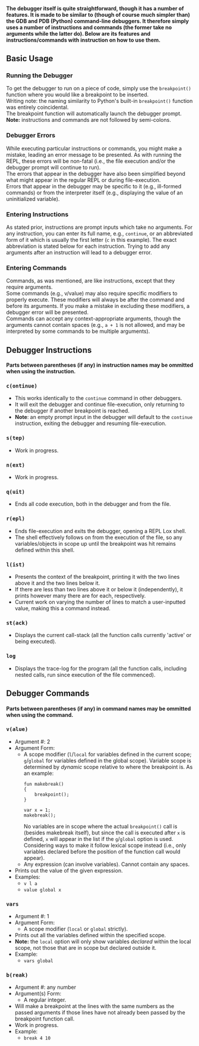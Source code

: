 #### The debugger itself is quite straightforward, though it has a number of features. It is made to be similar to (though of course much simpler than) the GDB and PDB (Python) command-line debuggers. It therefore simply uses a number of instructions and commands (the former take no arguments while the latter do). Below are its features and instructions/commands with instruction on how to use them.

## Basic Usage

### Running the Debugger
To get the debugger to run on a piece of code, simply use the ```breakpoint()``` function where you would like a breakpoint to be inserted.\
Writing note: the naming similarity to Python's built-in ```breakpoint()``` function was entirely coincidental.\
The breakpoint function will automatically launch the debugger prompt.\
**Note:** instructions and commands are not followed by semi-colons.

### Debugger Errors
While executing particular instructions or commands, you might make a mistake, leading an error message to be presented. As with running the REPL, these errors will be non-fatal (i.e., the file execution and/or the debugger prompt will continue to run).\
The errors that appear in the debugger have also been simplified beyond what might appear in the regular REPL or during file-execution.\
Errors that appear in the debugger may be specific to it (e.g., ill-formed commands) or from the interpreter itself (e.g., displaying the value of an uninitialized variable).

### Entering Instructions
As stated prior, instructions are prompt inputs which take no arguments. For any instruction, you can enter its full name, e.g., ```continue```, or an abbreviated form of it which is usually the first letter (```c``` in this example). The exact abbreviation is stated below for each instruction. Trying to add any arguments after an instruction will lead to a debugger error.

### Entering Commands
Commands, as was mentioned, are like instructions, except that they require arguments.\
Some commands (e.g., v/value) may also require specific modifiers to properly execute. These modifiers will always be after the command and before its arguments. If you make a mistake in excluding these modifiers, a debugger error will be presented.\
Commands can accept any context-appropriate arguments, though the arguments cannot contain spaces (e.g., ```a + 1``` is not allowed, and may be interpreted by some commands to be multiple arguments).

## Debugger Instructions
#### Parts between parentheses (if any) in instruction names may be ommitted when using the instruction.

### ```c(ontinue)```
* This works identically to the ```continue``` command in other debuggers.
* It will exit the debugger and continue file-execution, only returning to the debugger if another breakpoint is reached.
* **Note**: an empty prompt input in the debugger will default to the ```continue``` instruction, exiting the debugger and resuming file-execution.

### ```s(tep)```
* Work in progress.

### ```n(ext)```
* Work in progress.

### ```q(uit)```
* Ends all code execution, both in the debugger and from the file.

### ```r(epl)```
* Ends file-execution and exits the debugger, opening a REPL Lox shell.
* The shell effectively follows on from the execution of the file, so any variables/objects in scope up until the breakpoint was hit remains defined within this shell.

### ```l(ist)```
* Presents the context of the breakpoint, printing it with the two lines above it and the two lines below it.
* If there are less than two lines above it or below it (independently), it prints however many there are for each, respectively.
* Current work on varying the number of lines to match a user-inputted value, making this a command instead.

### ```st(ack)```
* Displays the current call-stack (all the function calls currently 'active' or being executed).

### ```log```
* Displays the trace-log for the program (all the function calls, including nested calls, run since execution of the file commenced).

## Debugger Commands
#### Parts between parentheses (if any) in command names may be ommitted when using the command.

### ```v(alue)```
* Argument #: 2
* Argument Form:
    * A scope modifier (```l```/```local``` for variables defined in the current scope; ```g```/```global``` for variables defined in the global scope). Variable scope is determined by *dynamic* scope relative to where the breakpoint is. As an example:
        ```
        fun makebreak()
        {
            breakpoint();
        }

        var x = 1;
        makebreak();
        ```
        No variables are in scope where the actual ```breakpoint()``` call is (besides makebreak itself), but since the call is executed after ```x``` is defined, ```x``` will appear in the list if the ```g```/```global``` option is used.\
        Considering ways to make it follow lexical scope instead (i.e., only variables declared before the position of the function call would appear).
    * Any expression (can involve variables). Cannot contain any spaces.
* Prints out the value of the given expression.
* Examples:
    * ```v l a```
    * ```value global x```

### ```vars```
* Argument #: 1
* Argument Form:
    * A scope modifier (```local``` or ```global``` strictly).
* Prints out all the variables defined within the specified scope.
* **Note:** the ```local``` option will only show variables *declared* within the local scope, not those that are in scope but declared outside it.
* Example:
    * ```vars global```

### ```b(reak)```
* Argument #: any number
* Argument(s) Form:
    * A regular integer.
* Will make a breakpoint at the lines with the same numbers as the passed arguments if those lines have not already been passed by the breakpoint function call.
* Work in progress.
* Example:
    * ```break 4 10```